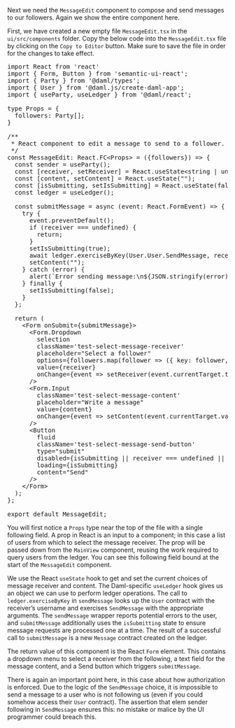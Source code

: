 Next we need the `MessageEdit` component to compose and send messages to our followers. Again we show the entire component here.

First, we have created a new empty file `MessageEdit.tsx` in the `ui/src/components` folder. Copy the below code into the `MessageEdit.tsx` file by clicking on the `Copy to Editor` button. Make sure to save the file in order for the changes to take effect.
<pre class="file" data-filename="ui/src/components/MessageEdit.tsx" data-target="append">
import React from 'react'
import { Form, Button } from 'semantic-ui-react';
import { Party } from '@daml/types';
import { User } from '@daml.js/create-daml-app';
import { useParty, useLedger } from '@daml/react';

type Props = {
  followers: Party[];
}

/**
 * React component to edit a message to send to a follower.
 */
const MessageEdit: React.FC&lt;Props&gt; = ({followers}) =&gt; {
  const sender = useParty();
  const [receiver, setReceiver] = React.useState&lt;string | undefined&gt;();
  const [content, setContent] = React.useState(&quot;&quot;);
  const [isSubmitting, setIsSubmitting] = React.useState(false);
  const ledger = useLedger();

  const submitMessage = async (event: React.FormEvent) =&gt; {
    try {
      event.preventDefault();
      if (receiver === undefined) {
        return;
      }
      setIsSubmitting(true);
      await ledger.exerciseByKey(User.User.SendMessage, receiver, {sender, content});
      setContent(&quot;&quot;);
    } catch (error) {
      alert(`Error sending message:\n${JSON.stringify(error)}`);
    } finally {
      setIsSubmitting(false);
    }
  };

  return (
    &lt;Form onSubmit={submitMessage}&gt;
      &lt;Form.Dropdown
        selection
        className='test-select-message-receiver'
        placeholder=&quot;Select a follower&quot;
        options={followers.map(follower =&gt; ({ key: follower, text: follower, value: follower }))}
        value={receiver}
        onChange={event =&gt; setReceiver(event.currentTarget.textContent ?? undefined)}
      /&gt;
      &lt;Form.Input
        className='test-select-message-content'
        placeholder=&quot;Write a message&quot;
        value={content}
        onChange={event =&gt; setContent(event.currentTarget.value)}
      /&gt;
      &lt;Button
        fluid
        className='test-select-message-send-button'
        type=&quot;submit&quot;
        disabled={isSubmitting || receiver === undefined || content === &quot;&quot;}
        loading={isSubmitting}
        content=&quot;Send&quot;
      /&gt;
    &lt;/Form&gt;
  );
};

export default MessageEdit;
</pre>

You will first notice a `Props` type near the top of the file with a single following field. A prop in React is an input to a component; in this case a list of users from which to select the message receiver. The prop will be passed down from the `MainView` component, reusing the work required to query users from the ledger. You can see this following field bound at the start of the `MessageEdit` component.

We use the React `useState` hook to get and set the current choices of message receiver and content. The Daml-specific `useLedger` hook gives us an object we can use to perform ledger operations. The call to `ledger.exerciseByKey` in `sendMessage` looks up the `User` contract with the receiver’s username and exercises `SendMessage` with the appropriate arguments. The `sendMessage` wrapper reports potential errors to the user, and `submitMessage` additionally uses the `isSubmitting` state to ensure message requests are processed one at a time. The result of a successful call to `submitMessage` is a new `Message` contract created on the ledger.

The return value of this component is the React `Form` element. This contains a dropdown menu to select a receiver from the following, a text field for the message content, and a Send button which triggers `submitMessage`.

There is again an important point here, in this case about how authorization is enforced. Due to the logic of the `SendMessage` choice, it is impossible to send a message to a user who is not following us (even if you could somehow access their `User` contract). The assertion that elem sender following in `SendMessage` ensures this: no mistake or malice by the UI programmer could breach this.
